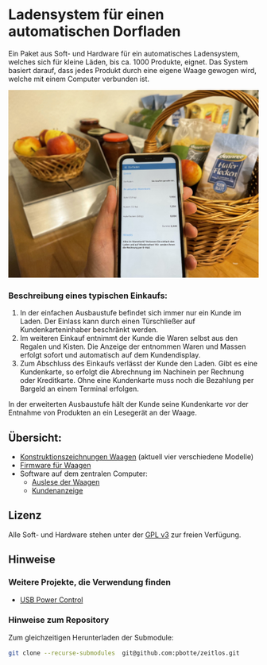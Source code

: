 # Ladensystem für einen automatischen Dorfladen

Ein Paket aus Soft- und Hardware für ein automatisches Ladensystem, welches sich für kleine Läden, bis ca. 1000 Produkte, eignet. Das System basiert darauf, dass jedes Produkt durch eine eigene Waage gewogen wird, welche mit einem Computer verbunden ist.

![](https://raw.githubusercontent.com/pbotte/zeitlos/master/Projektantraege%20und%20Vortraege/IMG_1326_klein.jpg)

### Beschreibung eines typischen Einkaufs:
1. In der einfachen Ausbaustufe befindet sich immer nur ein Kunde im Laden. Der Einlass kann durch einen Türschließer auf Kundenkarteninhaber beschränkt werden. 
2. Im weiteren Einkauf entnimmt der Kunde die Waren selbst aus den Regalen und Kisten. Die Anzeige der entnommen Waren und Massen erfolgt sofort und automatisch auf dem Kundendisplay.
3. Zum Abschluss des Einkaufs verlässt der Kunde den Laden. Gibt es eine Kundenkarte, so erfolgt die Abrechnung im Nachinein per Rechnung oder Kreditkarte. Ohne eine Kundenkarte muss noch die Bezahlung per Bargeld an einem Terminal erfolgen.

In der erweiterten Ausbaustufe hält der Kunde seine Kundenkarte vor der Entnahme von Produkten an ein Lesegerät an der Waage. 


## Übersicht:

- [Konstruktionszeichnungen Waagen](https://github.com/pbotte/zeitlos/tree/master/hardware/waagen/konstruktionszeichnungen) (aktuell vier verschiedene Modelle)
- [Firmware für Waagen](https://github.com/pbotte/zeitlos/tree/master/promicroControl)
- Software auf dem zentralen Computer:
  - [Auslese der Waagen](https://github.com/pbotte/zeitlos/tree/master/scaleController)
  - [Kundenanzeige](https://github.com/pbotte/zeitlos/tree/master/clientLiveDisplay)



## Lizenz
Alle Soft- und Hardware stehen unter der [GPL v3](https://github.com/pbotte/zeitlos/blob/master/LICENSE) zur freien Verfügung.


## Hinweise

### Weitere Projekte, die Verwendung finden

- [USB Power Control](https://github.com/mvp/uhubctl)

### Hinweise zum Repository

Zum gleichzeitigen Herunterladen der Submodule:
```bash
git clone --recurse-submodules  git@github.com:pbotte/zeitlos.git
```


